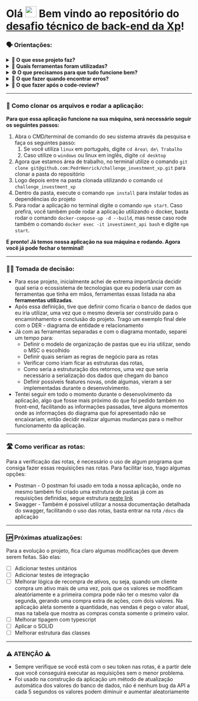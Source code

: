 # ****Olá**** <img src="https://raw.githubusercontent.com/kaueMarques/kaueMarques/master/hi.gif" width="30px" height="30px"> ****Bem vindo ao repositório do [desafio técnico de back-end da Xp](https://challenge-investment-xp.herokuapp.com/docs/)!****

### 🗣️ Orientações:

<details>
 <summary><strong>🤔 O que esse projeto faz?</strong></summary>
    
  **O desafio técnico se baseia em uma API de investimentos onde temos que desenvolver um back-end que possibilite o usuário realizar as seguintes operações dentro do banco de dados:**

  - ### Register - Cadastrar-se: /acessar/cadastro

    - Nessa rota será possível que o usuário se cadastre na plataforma, gerando o nosso hash/token JWT.
    - Para o funcionamento padrão é necessário fazer uma requisição post passando os dados em JSON, com a seguinte estrutura:

    ```json
    {
     "fullName": "Nome do usuário",
     "email": "teste@teste.com",
     "password": "senha"
    }
    ```

    Se tudo estiver ok, será retornado um token;

   - ### Login - Entrar: /acessar/login

     - Nessa rota será possível que o usuário se cadastre na plataforma, gerando o nosso hash/token JWT.
     - Para o funcionamento padrão é necessário fazer uma requisição post passando os dados em JSON, com a seguinte estrutura:

     ```json
     {
      "email": "teste@teste.com",
      "password": "senha"
     }
     ```

     Se tudo estiver ok, será retornado um token;

   - ### Find by all assets - Buscar por todos os ativos: /ativos

     - Com esse método, será retornado todas os ativos existentes no nosso banco de dados de simulação. Lembre-se de estar com o token na aplicação
     - Virá algo parecido com isso:

     ```json
     [
       {
         "codAtivo": 11,
         "NomeAtivo": "XP",
         "QtdeAtivo": 280,
         "Valor": "104.74"
       },
       {
         "codAtivo": 7,
         "NomeAtivo": "MRVE3",
         "QtdeAtivo": 200,
         "Valor": "87.33"
       },
       {
         "codAtivo": 5,
         "NomeAtivo": "SULA11",
         "QtdeAtivo": 160,
         "Valor": "66.14"
       },
       {
         "codAtivo": 12,
         "NomeAtivo": "HAPV3",
         "QtdeAtivo": 200,
         "Valor": "80.8"
       },
       {
         "codAtivo": 10,
         "NomeAtivo": "RADL3",
         "QtdeAtivo": 200,
         "Valor": "64.29"
       },
       {
         "codAtivo": 1,
         "NomeAtivo": "ABEV3",
         "QtdeAtivo": 200,
         "Valor": "54.68"
       },
       {
         "codAtivo": 4,
         "NomeAtivo": "AMER3",
         "QtdeAtivo": 200,
         "Valor": "83.74"
       },
       {
         "codAtivo": 9,
         "NomeAtivo": "BRKM5",
         "QtdeAtivo": 200,
         "Valor": "154.45"
       },
       {
         "codAtivo": 14,
         "NomeAtivo": "BBDC4",
         "QtdeAtivo": 200,
         "Valor": "63.59"
       },
       {
         "codAtivo": 2,
         "NomeAtivo": "GOLL4",
         "QtdeAtivo": 200,
         "Valor": "84.19"
       },
       {
         "codAtivo": 15,
         "NomeAtivo": "PETR4",
         "QtdeAtivo": 200,
         "Valor": "54.64"
       },
       {
         "codAtivo": 13,
         "NomeAtivo": "MGLU3",
         "QtdeAtivo": 200,
         "Valor": "185.67"
       },
       {
         "codAtivo": 8,
         "NomeAtivo": "NTCO3",
         "QtdeAtivo": 200,
         "Valor": "124.41"
       },
       {
         "codAtivo": 3,
         "NomeAtivo": "BIDI11",
         "QtdeAtivo": 200,
         "Valor": "159.38"
       },
       {
         "codAtivo": 6,
         "NomeAtivo": "CIELO",
         "QtdeAtivo": 200,
         "Valor": "81.33"
       }
     ]
     ```

   - ### Find by one asset - Buscar por um ativo: /ativos/{cod-ativo}

     - Com esse método será retornado apenas a ação específica pedida, algo como:

     ```json
     {
       "codAtivo": 11,
       "NomeAtivo": "XP",
       "QtdeAtivo": 280,
       "Valor": "100.44"
     }
     ```

     Lembre-se de estar com o token na aplicação!

   - ### Cash deposit - Depositar dinheiro: /cliente/deposito

     - Com esse método iremos adicionar dinheiro na conta do cliente, para isso, passaremos apenas o valor que queremos adicionar:

     ```json
     {
         "valor": 120000
     }
     ```

     Lembre-se de estar com o token na aplicação!

   - ### Withdraw money - Retirar dinheiro: /cliente/saque

     - Com esse método iremos sacar dinheiro na conta do cliente, para isso, passaremos apenas o valor que queremos sacar:

     ```json
     {
         "valor": 6000
     }
     ```

     Lembre-se de estar com o token na aplicação!

   - ### Check balance - Consultar saldo: /cliente/saldo

     - Com esse método iremos receber um saldo da conta do cliente, não passamos nada, apenas faremos a requisição na rota:

     ```json
     {
         "saldo": 6000
     }
     ```

     Lembre-se de estar com o token na aplicação!

   - ### Consult purchased shares - Consultar ações compradas: /cliente/ativos

     - Com esse método iremos receber um saldo do valor, não passamos nada, apenas faremos a requisição na rota:

     ```json
     [
       {
         "CodAtivo": 5,
         "QtdeAtivo": 20,
         "Valor": "75.47"
       }
     ]
     ```

     Lembre-se de estar com o token na aplicação!

   - ### Buy an asset - Comprar um ativo: /investimento/comprar

     - Com esse método iremos comprar uma quantidade de ações, para isso, precisamos adicionar os seguintes dados para a compra:

     ```json
     {
         "codAtivo": 5,
         "qtdeAtivo": 10
     }
     ```

     Lembre-se de estar com o token na aplicação!

   - ### Sell an asset - Vender um ativo: /investimento/vender

     - Com esse método iremos vender uma quantidade de ações, para isso, precisamos adicionar os seguintes dados para a venda:

     ```json
     {
         "codAtivo": 5,
         "qtdeAtivo": 10
     }
     ```

     Lembre-se de estar com o token na aplicação!

</details>
<details>
 <summary><strong>🔧 Quais ferramentas foram utilizadas?</strong></summary>

  - Linguagens:

      > Typescript
      > 
  - Ambiente de execução:

      > node.js, nodemon
      > 
  - Frameworks:

      > Express, Express-async-errors
      > 
  - Banco de dados:

      > Postgres
      > 
  - ORM:

      > TypeORM
      > 
  - Criptografia:

      > JsonWebToken, Bcrypt
      > 
  - Requisições HTTP:

      > Axios, cors
      > 
  - Validações:

      > JOI
      > 
  - Esteira de atividades:

      > Cron
      > 
  - Variáveis de ambiente:

      > Dotenv
      >
        
</details>
<details>
 <summary><strong>⚙️ O que precisamos para que tudo funcione bem?</strong></summary>
   
  - [ ] Para clonar a nossa aplicação utilizaremos o método SSH, e caso não tenha entre neste link de [chave ssh](https://docs.github.com/pt/authentication/connecting-to-github-with-ssh/generating-a-new-ssh-key-and-adding-it-to-the-ssh-agent) para aprender como criar e configurar. Caso queira fazer uma forma alternativa utilize o [método https](https://docs.github.com/pt/repositories/creating-and-managing-repositories/cloning-a-repository) mas a forma de clonagem utilizada não aborda esse método.

  - [ ] Para rodar a aplicação, teremos a forma de rodar o mesmo localmente na sua máquina, ou  utilizando um container do docker, e para isso é necessário ter o mesmo instalado e configurado. [Aqui esta um link](https://blog.betrybe.com/tecnologia/docker/), onde você pode fazer essas configurações
 
 </details>
 <details>
 <summary><strong>🚨 O que fazer quando encontrar erros?</strong></summary>
    
  **Caso encontre algum erro referente a sintaxe ou funcionamento do mesmo, abra uma *Issue***

   1.  Para iniciarmos, clique em **issues** como na foto abaixo:

       ![https://github.com/PedrHenrick/Project-All-For-One/raw/pedro-henrick-project-mysql-all-for-one/images/issue.png](https://github.com/PedrHenrick/Project-All-For-One/raw/pedro-henrick-project-mysql-all-for-one/images/issue.png)

   2. Após isso, clique em **new issue**:

       ![https://github.com/PedrHenrick/Project-All-For-One/raw/pedro-henrick-project-mysql-all-for-one/images/new_issue.png](https://github.com/PedrHenrick/Project-All-For-One/raw/pedro-henrick-project-mysql-all-for-one/images/new_issue.png)

   3. Agora adicione um título sobre problema encontrado e adicione uma descrição mostrando como ocorreu o erro. Por fim clique no botão **submit new issue**:

       ![https://github.com/PedrHenrick/Project-All-For-One/raw/pedro-henrick-project-mysql-all-for-one/images/issue_form.png](https://github.com/PedrHenrick/Project-All-For-One/raw/pedro-henrick-project-mysql-all-for-one/images/issue_form.png)

   4. E pronto, o problema já foi documentado e será resolvido o mais rápido possível.

       ![https://github.com/PedrHenrick/Project-All-For-One/raw/pedro-henrick-project-mysql-all-for-one/images/issue_post.png](https://github.com/PedrHenrick/Project-All-For-One/raw/pedro-henrick-project-mysql-all-for-one/images/issue_post.png)
</details>
<details>
 <summary><strong>💌 O que fazer após o code-review?</strong></summary>
 
   <h4> Após o seu review sobre tudo o que foi abordado, deixo como sugestão responder este [formulário de feedback](https://forms.gle/UtHgnNkQ3gDZPyzi8), desenvolvido por mim para auxiliar na melhoria desse e de outros projetos. </h4>
   <h4> Aguardo sua resposta, obrigado! </h4> 

</details>    

---

### 🔄 **Como clonar os arquivos e rodar a aplicação:**

**Para que essa aplicação funcione na sua máquina, será necessário seguir os seguintes passos:**

1. Abra o CMD/terminal de comando do seu sistema através da pesquisa e faça os seguintes passo: 
    1. Se você utiliza `linux` em português, digite `cd Área\ de\ Trabalho`
    2. Caso utilize o `windows` ou linux em inglês, digite `cd desktop`
2. Agora que estamos área de trabalho, no terminal utilize o comando `git clone git@github.com:PedrHenrick/challenge_investment_xp.git` para clonar a pasta do repositório
3. Logo depois entre na pasta clonada utilizando o comando `cd challenge_investment_xp`
4. Dentro da pasta, execute o comando `npm install` para instalar todas as dependências do projeto
6. Para rodar a aplicação no terminal digite o comando `npm start`. Caso prefira, você também pode rodar a aplicação utilizando o docker, basta rodar o comando `docker-compose-up -d --build`, mas nesse caso rode também o comando `docker exec -it investiment_api bash` e digite `npm start`.

**E pronto! Já temos nossa aplicação na sua máquina e rodando. Agora você já pode fechar o terminal!**

---

### 🧑‍⚖️ Tomada de decisão:

- Para esse projeto, inicialmente achei de extrema importância decidir qual seria o ecossistema de tecnologias que eu poderia usar com as ferramentas que tinha em mãos, ferramentas essas listada na aba **ferramentas utilizadas**.
- Após essa definição, tive que definir como ficaria o banco de dados que eu iria utilizar, uma vez que o mesmo deveria ser construído para o encaminhamento e conclusão do projeto. Trago um exemplo final dele com o DER - diagrama de entidade e relacionamento
- Já com as ferramentas separadas e com o diagrama montado, separei um tempo para:
    - Definir o modelo de organização de pastas que eu iria utilizar, sendo o MSC o escolhido
    - Definir quais seriam as regras de negócio para as rotas
    - Verificar como iriam ficar as estruturas das rotas,
    - Como seria a estruturação dos retornos, uma vez que seria necessário a serialização dos dados que chegam do banco
    - Definir possíveis features novas, onde algumas, vieram a ser implementadas durante o desenvolvimento.
- Tentei seguir em todo o momento durante o desenvolvimento da aplicação, algo que fosse mais próximo do que foi pedido também no front-end, facilitando as informações passadas, teve alguns momentos onde as informações do diagrama que foi apresentado não se encaixariam, então decidir realizar algumas mudanças para o melhor funcionamento da aplicação.

---

### 🛣️ Como verificar as rotas:

Para a verificação das rotas, é necessário o uso de algum programa que consiga fazer essas requisições nas rotas. Para facilitar isso, trago algumas opções:

- Postman - O postman foi usado em toda a nossa aplicação, onde no mesmo também foi criado uma estrutura de pastas já com as requisições definidas, segue estrutura [neste link](https://app.getpostman.com/join-team?invite_code=229048e342484b215423a305b1613986&target_code=d11502a7df5cf3021f69d6bd21e760cb)
- Swagger - Também é possivel utilizar a nossa documentação detalhada do swagger, facilitando o uso das rotas, basta entrar na rota `/docs` da aplicação

---

### 🆙 Próximas atualizações:

Para a evolução o projeto, fica claro algumas modificações que devem serem feitas. São elas:

- [ ]  Adicionar testes unitários
- [ ]  Adicionar testes de integração
- [ ]  Melhorar lógica de recompra de ativos, ou seja, quando um cliente compra um ativo mais de uma vez, pois que os valores se modificam aleatóriamente e a primeira compra pode não ter o mesmo valor da segunda, gerando uma compra extra de ações, com dois valores. Na aplicação aleta somente a quantidade, nas vendas é pego o valor atual, mas na tabela que mostra as compras consta somente o primeiro valor.
- [ ]  Melhorar tipagem com typescript
- [ ]  Aplicar o SOLID
- [ ]  Melhorar estrutura das classes

---

### ⚠️ ATENÇÃO ⚠️

- Sempre verifique se você está com o seu token nas rotas, é a partir dele que você conseguirá executar as requisições sem o menor problema.
- Foi usado na construção da aplicação um método de atualização automática dos valores do banco de dados, não é nenhum bug da API a cada 5 segundos os valores podem diminuir e aumentar aleatoriamente

